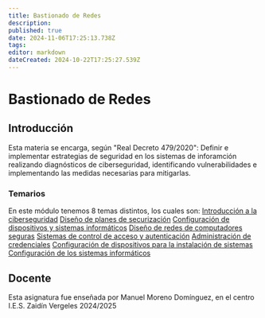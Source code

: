 ```yaml
---
title: Bastionado de Redes
description: 
published: true
date: 2024-11-06T17:25:13.738Z
tags: 
editor: markdown
dateCreated: 2024-10-22T17:25:27.539Z
---
```


# Bastionado de Redes
## Introducción
Esta materia se encarga, según "Real Decreto 479/2020": Definir e implementar estrategias de seguridad en los sistemas de inforamción realizando diagnósticos de ciberseguridad, identificando vulnerabilidades e implementando las medidas necesarias para mitigarlas.


### Temarios
En este módulo tenemos 8 temas distintos, los cuales son:
[Introducción a la ciberseguridad](/ciber/Bastionado_Redes/introduccion)
[Diseño de planes de securización](a)
[Configuración de dispositivos y sistemas informáticos](a)
[Diseño de redes de computadores seguras](a)
[Sistemas de control de acceso y autenticación](a)
[Administración de credenciales](a)
[Configuración de dispositivos para la instalación de sistemas](a)
[Configuración de los sistemas informáticos](a)
## Docente
Esta asignatura fue enseñada por Manuel Moreno Domínguez, en el centro I.E.S. Zaidín Vergeles 2024/2025
